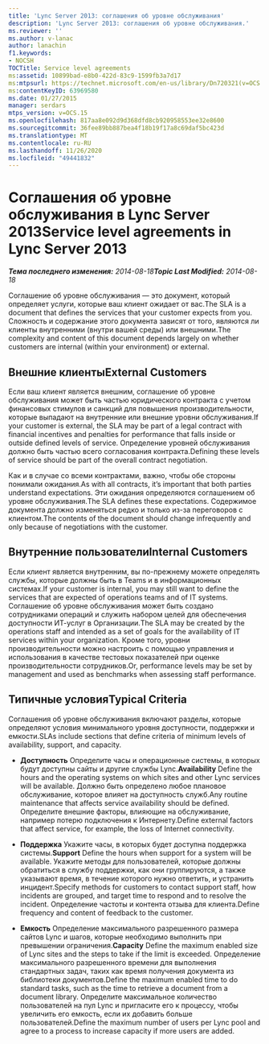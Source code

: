 ```yaml
---
title: 'Lync Server 2013: соглашения об уровне обслуживания'
description: 'Lync Server 2013: соглашения об уровне обслуживания.'
ms.reviewer: ''
ms.author: v-lanac
author: lanachin
f1.keywords:
- NOCSH
TOCTitle: Service level agreements
ms:assetid: 10899bad-e8b0-422d-83c9-1599fb3a7d17
ms:mtpsurl: https://technet.microsoft.com/en-us/library/Dn720321(v=OCS.15)
ms:contentKeyID: 63969580
ms.date: 01/27/2015
manager: serdars
mtps_version: v=OCS.15
ms.openlocfilehash: 817aa8e092d9d368dfd8cb920958553ee32e8600
ms.sourcegitcommit: 36fee89bb887bea4f18b19f17a8c69daf5bc423d
ms.translationtype: MT
ms.contentlocale: ru-RU
ms.lasthandoff: 11/26/2020
ms.locfileid: "49441832"
---
```

# <a name="service-level-agreements-in-lync-server-2013"></a><span data-ttu-id="3a11e-103">Соглашения об уровне обслуживания в Lync Server 2013</span><span class="sxs-lookup"><span data-stu-id="3a11e-103">Service level agreements in Lync Server 2013</span></span>

<div data-xmlns="http://www.w3.org/1999/xhtml">

<div class="topic" data-xmlns="http://www.w3.org/1999/xhtml" data-msxsl="urn:schemas-microsoft-com:xslt" data-cs="https://msdn.microsoft.com/">

<div data-asp="https://msdn2.microsoft.com/asp">



</div>

<div id="mainSection">

<div id="mainBody"><span data-ttu-id="3a11e-104">

<span> </span></span><span class="sxs-lookup"><span data-stu-id="3a11e-104">

<span> </span></span></span>

<span data-ttu-id="3a11e-105">_**Тема последнего изменения:** 2014-08-18_</span><span class="sxs-lookup"><span data-stu-id="3a11e-105">_**Topic Last Modified:** 2014-08-18_</span></span>

<span data-ttu-id="3a11e-106">Соглашение об уровне обслуживания — это документ, который определяет услуги, которые ваш клиент ожидает от вас.</span><span class="sxs-lookup"><span data-stu-id="3a11e-106">The SLA is a document that defines the services that your customer expects from you.</span></span> <span data-ttu-id="3a11e-107">Сложность и содержание этого документа зависят от того, являются ли клиенты внутренними (внутри вашей среды) или внешними.</span><span class="sxs-lookup"><span data-stu-id="3a11e-107">The complexity and content of this document depends largely on whether customers are internal (within your environment) or external.</span></span>

<div>

## <a name="external-customers"></a><span data-ttu-id="3a11e-108">Внешние клиенты</span><span class="sxs-lookup"><span data-stu-id="3a11e-108">External Customers</span></span>

<span data-ttu-id="3a11e-109">Если ваш клиент является внешним, соглашение об уровне обслуживания может быть частью юридического контракта с учетом финансовых стимулов и санкций для повышения производительности, которые выпадают на внутренние или внешние уровни обслуживания.</span><span class="sxs-lookup"><span data-stu-id="3a11e-109">If your customer is external, the SLA may be part of a legal contract with financial incentives and penalties for performance that falls inside or outside defined levels of service.</span></span> <span data-ttu-id="3a11e-110">Определение уровней обслуживания должно быть частью всего согласования контракта.</span><span class="sxs-lookup"><span data-stu-id="3a11e-110">Defining these levels of service should be part of the overall contract negotiation.</span></span>

<span data-ttu-id="3a11e-111">Как и в случае со всеми контрактами, важно, чтобы обе стороны понимали ожидания.</span><span class="sxs-lookup"><span data-stu-id="3a11e-111">As with all contracts, it’s important that both parties understand expectations.</span></span> <span data-ttu-id="3a11e-112">Эти ожидания определяются соглашением об уровне обслуживания.</span><span class="sxs-lookup"><span data-stu-id="3a11e-112">The SLA defines these expectations.</span></span> <span data-ttu-id="3a11e-113">Содержимое документа должно изменяться редко и только из-за переговоров с клиентом.</span><span class="sxs-lookup"><span data-stu-id="3a11e-113">The contents of the document should change infrequently and only because of negotiations with the customer.</span></span>

</div>

<div>

## <a name="internal-customers"></a><span data-ttu-id="3a11e-114">Внутренние пользователи</span><span class="sxs-lookup"><span data-stu-id="3a11e-114">Internal Customers</span></span>

<span data-ttu-id="3a11e-115">Если клиент является внутренним, вы по-прежнему можете определять службы, которые должны быть в Teams и в информационных системах.</span><span class="sxs-lookup"><span data-stu-id="3a11e-115">If your customer is internal, you may still want to define the services that are expected of operations teams and of IT systems.</span></span> <span data-ttu-id="3a11e-116">Соглашение об уровне обслуживания может быть создано сотрудниками операций и служить набором целей для обеспечения доступности ИТ-услуг в Организации.</span><span class="sxs-lookup"><span data-stu-id="3a11e-116">The SLA may be created by the operations staff and intended as a set of goals for the availability of IT services within your organization.</span></span> <span data-ttu-id="3a11e-117">Кроме того, уровни производительности можно настроить с помощью управления и использования в качестве тестовых показателей при оценке производительности сотрудников.</span><span class="sxs-lookup"><span data-stu-id="3a11e-117">Or, performance levels may be set by management and used as benchmarks when assessing staff performance.</span></span>

</div>

<div>

## <a name="typical-criteria"></a><span data-ttu-id="3a11e-118">Типичные условия</span><span class="sxs-lookup"><span data-stu-id="3a11e-118">Typical Criteria</span></span>

<span data-ttu-id="3a11e-119">Соглашения об уровне обслуживания включают разделы, которые определяют условия минимального уровня доступности, поддержки и емкости.</span><span class="sxs-lookup"><span data-stu-id="3a11e-119">SLAs include sections that define criteria of minimum levels of availability, support, and capacity.</span></span>

  - <span data-ttu-id="3a11e-120">**Доступность**   Определите часы и операционные системы, в которых будут доступны сайты и другие службы Lync.</span><span class="sxs-lookup"><span data-stu-id="3a11e-120">**Availability**   Define the hours and the operating systems on which sites and other Lync services will be available.</span></span> <span data-ttu-id="3a11e-121">Должно быть определено любое плановое обслуживание, которое влияет на доступность служб.</span><span class="sxs-lookup"><span data-stu-id="3a11e-121">Any routine maintenance that affects service availability should be defined.</span></span> <span data-ttu-id="3a11e-122">Определите внешние факторы, влияющие на обслуживание, например потерю подключения к Интернету.</span><span class="sxs-lookup"><span data-stu-id="3a11e-122">Define external factors that affect service, for example, the loss of Internet connectivity.</span></span>

  - <span data-ttu-id="3a11e-123">**Поддержка**   Укажите часы, в которых будет доступна поддержка системы.</span><span class="sxs-lookup"><span data-stu-id="3a11e-123">**Support**   Define the hours when support for a system will be available.</span></span> <span data-ttu-id="3a11e-124">Укажите методы для пользователей, которые должны обратиться в службу поддержки, как они группируются, а также указывают время, в течение которого нужно ответить, и устранить инцидент.</span><span class="sxs-lookup"><span data-stu-id="3a11e-124">Specify methods for customers to contact support staff, how incidents are grouped, and target time to respond and to resolve the incident.</span></span> <span data-ttu-id="3a11e-125">Определение частоты и контента отзыва для клиента.</span><span class="sxs-lookup"><span data-stu-id="3a11e-125">Define frequency and content of feedback to the customer.</span></span>

  - <span data-ttu-id="3a11e-126">**Емкость**   Определение максимального разрешенного размера сайтов Lync и шагов, которые необходимо выполнить при превышении ограничения.</span><span class="sxs-lookup"><span data-stu-id="3a11e-126">**Capacity**   Define the maximum enabled size of Lync sites and the steps to take if the limit is exceeded.</span></span> <span data-ttu-id="3a11e-127">Определение максимального разрешенного времени для выполнения стандартных задач, таких как время получения документа из библиотеки документов.</span><span class="sxs-lookup"><span data-stu-id="3a11e-127">Define the maximum enabled time to do standard tasks, such as the time to retrieve a document from a document library.</span></span> <span data-ttu-id="3a11e-128">Определите максимальное количество пользователей на пул Lync и пригласите его к процессу, чтобы увеличить его емкость, если их добавить больше пользователей.</span><span class="sxs-lookup"><span data-stu-id="3a11e-128">Define the maximum number of users per Lync pool and agree to a process to increase capacity if more users are added.</span></span>

<span data-ttu-id="3a11e-129"></div>

</div>

<span> </span>

</div>

</div>

</span><span class="sxs-lookup"><span data-stu-id="3a11e-129"></div>

</div>

<span> </span>

</div>

</div>

</span></span></div>

